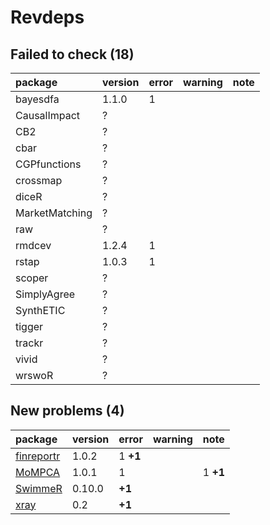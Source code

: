 # Revdeps

## Failed to check (18)

|package        |version |error |warning |note |
|:--------------|:-------|:-----|:-------|:----|
|bayesdfa       |1.1.0   |1     |        |     |
|CausalImpact   |?       |      |        |     |
|CB2            |?       |      |        |     |
|cbar           |?       |      |        |     |
|CGPfunctions   |?       |      |        |     |
|crossmap       |?       |      |        |     |
|diceR          |?       |      |        |     |
|MarketMatching |?       |      |        |     |
|raw            |?       |      |        |     |
|rmdcev         |1.2.4   |1     |        |     |
|rstap          |1.0.3   |1     |        |     |
|scoper         |?       |      |        |     |
|SimplyAgree    |?       |      |        |     |
|SynthETIC      |?       |      |        |     |
|tigger         |?       |      |        |     |
|trackr         |?       |      |        |     |
|vivid          |?       |      |        |     |
|wrswoR         |?       |      |        |     |

## New problems (4)

|package                              |version |error    |warning |note     |
|:------------------------------------|:-------|:--------|:-------|:--------|
|[finreportr](problems.md#finreportr) |1.0.2   |1 __+1__ |        |         |
|[MoMPCA](problems.md#mompca)         |1.0.1   |1        |        |1 __+1__ |
|[SwimmeR](problems.md#swimmer)       |0.10.0  |__+1__   |        |         |
|[xray](problems.md#xray)             |0.2     |__+1__   |        |         |

